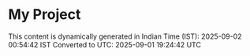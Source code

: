 # My Project

This content is dynamically generated in Indian Time (IST): 2025-09-02 00:54:42 IST
Converted to UTC: 2025-09-01 19:24:42 UTC
